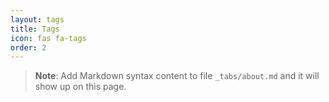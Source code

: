 ```yaml
---
layout: tags
title: Tags
icon: fas fa-tags
order: 2
---
```



> **Note**: Add Markdown syntax content to file `_tabs/about.md` and it will show up on this page.